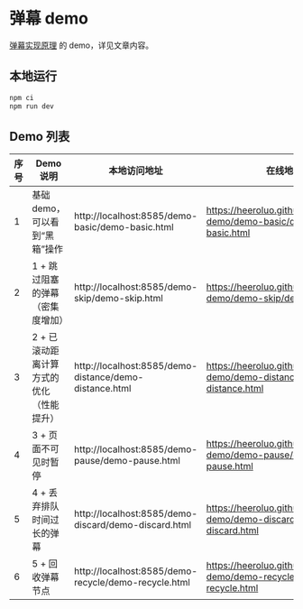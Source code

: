 # 弹幕 demo

[弹幕实现原理](https://mrluo.life/article/detail/146/danmaku-implement) 的 demo，详见文章内容。

## 本地运行

```bash
npm ci
npm run dev
```

## Demo 列表

| 序号 | Demo 说明 | 本地访问地址 | 在线地址 |
| --- | --- | --- | --- |
| 1 | 基础 demo，可以看到“黑箱”操作 | http://localhost:8585/demo-basic/demo-basic.html | https://heeroluo.github.io/danmaku-demo/demo-basic/demo-basic.html |
| 2 | 1 + 跳过阻塞的弹幕（密集度增加） | http://localhost:8585/demo-skip/demo-skip.html | https://heeroluo.github.io/danmaku-demo/demo-skip/demo-skip.html |
| 3 | 2 + 已滚动距离计算方式的优化（性能提升） | http://localhost:8585/demo-distance/demo-distance.html | https://heeroluo.github.io/danmaku-demo/demo-distance/demo-distance.html |
| 4 | 3 + 页面不可见时暂停 | http://localhost:8585/demo-pause/demo-pause.html | https://heeroluo.github.io/danmaku-demo/demo-pause/demo-pause.html |
| 5 | 4 + 丢弃排队时间过长的弹幕 | http://localhost:8585/demo-discard/demo-discard.html | https://heeroluo.github.io/danmaku-demo/demo-discard/demo-discard.html |
| 6 | 5 + 回收弹幕节点 | http://localhost:8585/demo-recycle/demo-recycle.html | https://heeroluo.github.io/danmaku-demo/demo-recycle/demo-recycle.html |
